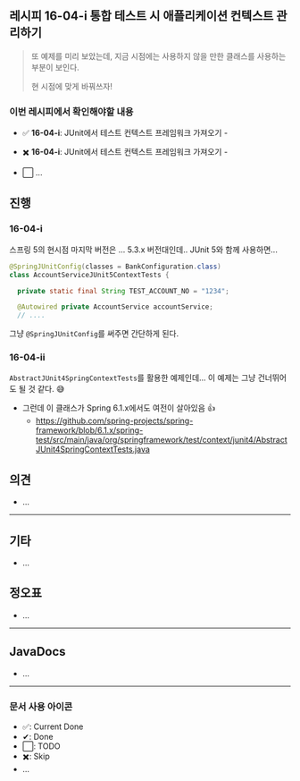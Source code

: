 ## 레시피 16-04-i 통합 테스트 시 애플리케이션 컨텍스트 관리하기

> 또 예제를 미리 보았는데, 지금 시점에는 사용하지 않을 만한 클래스를 사용하는 부분이 보인다.
>
> 현 시점에 맞게 바꿔쓰자!

### 이번 레시피에서 확인해야할  내용

* ✅ **16-04-i**: JUnit에서 테스트 컨텍스트 프레임워크 가져오기 - 

* ✖️ **16-04-i**: JUnit에서 테스트 컨텍스트 프레임워크 가져오기 - 

* ⬜ ...

  



## 진행

### 16-04-i

스프링 5의 현시점 마지막 버전은 ... 5.3.x 버전대인데..  JUnit 5와 함께 사용하면...

```java
@SpringJUnitConfig(classes = BankConfiguration.class)
class AccountServiceJUnit5ContextTests {

  private static final String TEST_ACCOUNT_NO = "1234";

  @Autowired private AccountService accountService;
  // ....
```

그냥 `@SpringJUnitConfig`를 써주면 간단하게 된다. 



### 16-04-ii

`AbstractJUnit4SpringContextTests`를 활용한 예제인데... 이 예제는 그냥 건너뛰어도 될 것 같다. 😅

* 그런데 이 클래스가 Spring 6.1.x에서도 여전이 살아있음 👍
  * https://github.com/spring-projects/spring-framework/blob/6.1.x/spring-test/src/main/java/org/springframework/test/context/junit4/AbstractJUnit4SpringContextTests.java





## 의견

* ...




---

## 기타

* ...





## 정오표

* ...
  


---

## JavaDocs

* ...



---

### 문서 사용 아이콘

* ✅: Current Done
* ✔: Done
* ⬜: TODO
* ✖️: Skip
* ...

